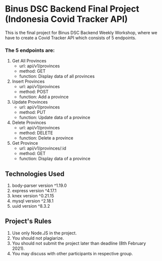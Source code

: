 # Binus DSC Backend Final Project (Indonesia Covid Tracker API)
This is the final project for Binus DSC Backend Weekly Workshop, where we have to create a Covid Tracker API which consists of 5 endpoints.  
  
### The 5 endpoints are:  
1. Get All Provinces  
    - url: ​api/v1/provinces
    - method: GET
    - function: Display data of all provinces 
2. Insert Provinces  
    - url: ​api/v1/provinces
    - method: POST
    - function: Add a province
3. Update Provinces  
    - url: ​api/v1/provinces
    - method: PUT
    - function: Update data of a province
4. Delete Provinces  
    - url: ​api/v1/provinces
    - method: DELETE
    - function: Delete a province 
5. Get Province  
    - url: ​api/v1/provinces/:id
    - method: GET
    - function: Display data of a province

## Technologies Used
1. body-parser version ^1.19.0
2. express version ^4.17.1
3. knex version ^0.21.15
4. mysql version ^2.18.1
5. uuid version ^8.3.2

## Project's Rules
1. Use only Node.JS in the project. 
2. You should not plagiarize.
3. You should not submit the project later than deadline (8th February 2021).
4. You may discuss with other participants in respective group.
